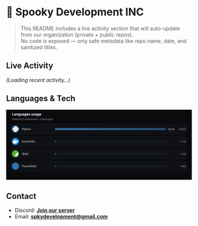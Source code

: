 # 👻 Spooky Development INC

> This README includes a live activity section that will auto-update from our organization (private + public repos).  
> No code is exposed — only safe metadata like repo name, date, and sanitized titles.

## Live Activity
<!-- ACTIVITY:START -->
_(Loading recent activity…)_
<!-- ACTIVITY:END -->

## Languages & Tech
![Languages Usage](./languages.svg?v=0395d9ff74528bbcfc1fe3035a3180d716255708)

## Contact
- Discord: **[Join our server](#)**
- Email: **spkydevelopment@gmail.com**
